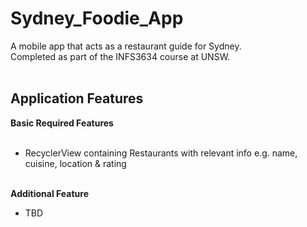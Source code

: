 # Sydney_Foodie_App
A mobile app that acts as a restaurant guide for Sydney.</br>
Completed as part of the INFS3634 course at UNSW.</br>
</br>
<h2>Application Features</h2>
<b>Basic Required Features</b></br></br>

* RecyclerView containing Restaurants with relevant info e.g. name, cuisine, location & rating
</br>
<b>Additional Feature</b></br>

* TBD
